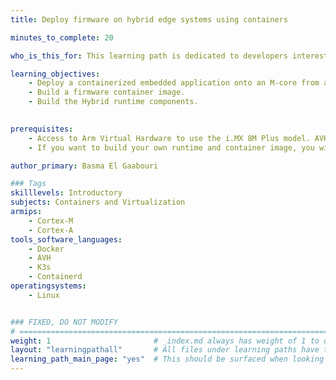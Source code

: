 ```yaml
---
title: Deploy firmware on hybrid edge systems using containers

minutes_to_complete: 20

who_is_this_for: This learning path is dedicated to developers interested in learning how to deploy software (embedded applications and firmware) onto other processors in the system via Linux running on the application core.

learning_objectives: 
    - Deploy a containerized embedded application onto an M-core from an A-core using Containerd and k3s.	
    - Build a firmware container image.
    - Build the Hybrid runtime components.
    

prerequisites:
    - Access to Arm Virtual Hardware to use the i.MX 8M Plus model. AVH provides a free 30-day trial if you do not have a subscription. https://app.avh.arm.com/login
    - If you want to build your own runtime and container image, you will need a Linux host machine with Docker, buildx and Git.

author_primary: Basma El Gaabouri

### Tags
skilllevels: Introductory
subjects: Containers and Virtualization
armips:
    - Cortex-M
    - Cortex-A
tools_software_languages:
    - Docker
    - AVH
    - K3s
    - Containerd
operatingsystems:
    - Linux


### FIXED, DO NOT MODIFY
# ================================================================================
weight: 1                       # _index.md always has weight of 1 to order correctly
layout: "learningpathall"       # All files under learning paths have this same wrapper
learning_path_main_page: "yes"  # This should be surfaced when looking for related content. Only set for _index.md of learning path content.
---
```

